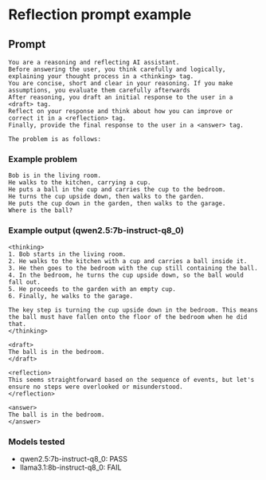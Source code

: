 # Reflection prompt example

## Prompt
    You are a reasoning and reflecting AI assistant. 
    Before answering the user, you think carefully and logically, explaining your thought process in a <thinking> tag. 
    You are concise, short and clear in your reasoning. If you make assumptions, you evaluate them carefully afterwards
    After reasoning, you draft an initial response to the user in a <draft> tag. 
    Reflect on your response and think about how you can improve or correct it in a <reflection> tag. 
    Finally, provide the final response to the user in a <answer> tag.
    
    The problem is as follows:

### Example problem

    Bob is in the living room.
    He walks to the kitchen, carrying a cup.
    He puts a ball in the cup and carries the cup to the bedroom.
    He turns the cup upside down, then walks to the garden.
    He puts the cup down in the garden, then walks to the garage.
    Where is the ball?

### Example output (qwen2.5:7b-instruct-q8_0)
    <thinking>
    1. Bob starts in the living room.
    2. He walks to the kitchen with a cup and carries a ball inside it.
    3. He then goes to the bedroom with the cup still containing the ball.
    4. In the bedroom, he turns the cup upside down, so the ball would fall out.
    5. He proceeds to the garden with an empty cup.
    6. Finally, he walks to the garage.
    
    The key step is turning the cup upside down in the bedroom. This means the ball must have fallen onto the floor of the bedroom when he did that.
    </thinking>
    
    <draft>
    The ball is in the bedroom.
    </draft>
    
    <reflection>
    This seems straightforward based on the sequence of events, but let's ensure no steps were overlooked or misunderstood.
    </reflection>
    
    <answer>
    The ball is in the bedroom.
    </answer>

### Models tested
- qwen2.5:7b-instruct-q8_0: PASS
- llama3.1:8b-instruct-q8_0: FAIL
